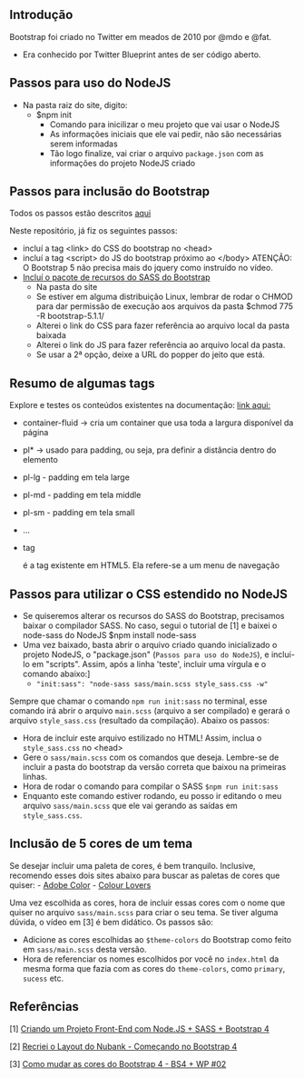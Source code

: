 ## Introdução
Bootstrap foi criado no Twitter em meados de 2010 por @mdo e @fat.
- Era conhecido por Twitter Blueprint antes de ser código aberto.

## Passos para uso do NodeJS
- Na pasta raiz do site, digito:
	- $npm init
		- Comando para inicilizar o meu projeto que vai usar o NodeJS
		- As informações iniciais que ele vai pedir, não são necessárias serem informadas
		- Tão logo finalize, vai criar o arquivo `package.json` com as informações do projeto NodeJS criado

## Passos para inclusão do Bootstrap
Todos os passos estão descritos [aqui](https://getbootstrap.com/docs/5.0/getting-started/introduction/)

Neste repositório, já fiz os seguintes passos:
- incluí a tag &lt;link&gt; do CSS do bootstrap no &lt;head&gt;
- incluí a tag &lt;script&gt; do JS do bootstrap próximo ao &lt;/body&gt;
	ATENÇÃO: O Bootstrap 5 não precisa mais do jquery como instruído no vídeo.
- [Incluí o pacote de recursos do SASS do Bootstrap](https://github.com/twbs/bootstrap/archive/v5.1.1.zip)
	- Na pasta do site
	- Se estiver em alguma distribuição Linux, lembrar de rodar o CHMOD para dar permissão de execução aos arquivos da pasta
		$chmod 775 -R bootstrap-5.1.1/
	- Alterei o link do CSS para fazer referência ao arquivo local da pasta baixada
	- Alterei o link do JS para fazer referência ao arquivo local da pasta.
  - Se usar a 2ª opção, deixe a URL do popper do jeito que está.

## Resumo de algumas tags
Explore e testes os conteúdos existentes na documentação: [link aqui:](https://getbootstrap.com/docs/5.0/getting-started/introduction/)

- container-fluid -> cria um container que usa toda a largura disponível da página
- pl* -> usado para padding, ou seja, pra definir a distância dentro do elemento
- pl-lg - padding em tela large
- pl-md - padding em tela middle
- pl-sm - padding em tela small
- ...

- tag <nav> é a tag existente em HTML5. Ela refere-se a um menu de navegação


## Passos para utilizar o CSS estendido no NodeJS

- Se quiseremos alterar os recursos do SASS do Bootstrap, precisamos baixar o compilador SASS. No caso, segui o tutorial de [1] e baixei o node-sass do NodeJS
		$npm install node-sass
- Uma vez baixado, basta abrir o arquivo criado quando inicializado o projeto NodeJS, o "package.json" (`Passos para uso do NodeJS`), e inclui-lo em "scripts". Assim, após a linha 'teste', incluir uma vírgula e o comando abaixo:]
  - `"init:sass": "node-sass sass/main.scss style_sass.css -w"`

Sempre que chamar o comando `npm run init:sass` no terminal, esse comando irá abrir o arquivo `main.scss` (arquivo a ser compilado) e gerará o arquivo `style_sass.css` (resultado da compilação). Abaixo os passos:
- Hora de incluir este arquivo estilizado no HTML! Assim, inclua o `style_sass.css` no &lt;head&gt;
- Gere o `sass/main.scss` com os comandos que deseja. Lembre-se de incluir a pasta do bootstrap da versão correta que baixou na primeiras linhas.
- Hora de rodar o comando para compilar o SASS
		`$npm run init:sass`
- Enquanto este comando estiver rodando, eu posso ir editando o meu arquivo `sass/main.scss` que ele vai gerando as saídas em `style_sass.css`.

## Inclusão de 5 cores de um tema
Se desejar incluir uma paleta de cores, é bem tranquilo. Inclusive, recomendo esses dois sites abaixo para buscar as paletas de cores que quiser:
	- [Adobe Color](https://color.adobe.com/pt/create/color-wheel)
	- [Colour Lovers](https://www.colourlovers.com/web/trends/websites)

Uma vez escolhida as cores, hora de incluir essas cores com o nome que quiser no arquivo `sass/main.scss` para criar o seu tema. Se tiver alguma dúvida, o vídeo em [3] é bem didático. Os passos são:
- Adicione as cores escolhidas ao `$theme-colors` do Bootstrap como feito em `sass/main.scss` desta versão.
- Hora de referenciar os nomes escolhidos por você no `index.html` da mesma forma que fazia com as cores do `theme-colors`, como `primary`, `sucess` etc.

## Referências

[1] [Criando um Projeto Front-End com Node.JS + SASS + Bootstrap 4](https://www.youtube.com/watch?v=Hm8Q28wPogM)

[2] [Recriei o Layout do Nubank - Começando no Bootstrap 4](https://www.youtube.com/watch?v=3E68h2-Z8Bs)

[3] [Como mudar as cores do Bootstrap 4 - BS4 + WP #02](https://www.youtube.com/watch?v=yoIxmRs9qhY)
